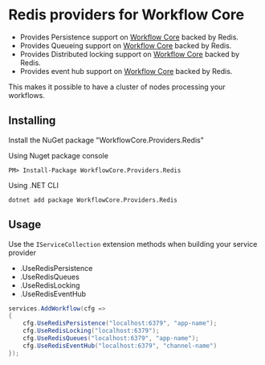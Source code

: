# Redis providers for Workflow Core

* Provides Persistence support on [Workflow Core](../../README.md) backed by Redis.
* Provides Queueing support on [Workflow Core](../../README.md) backed by Redis.
* Provides Distributed locking support on [Workflow Core](../../README.md) backed by Redis.
* Provides event hub support on [Workflow Core](../../README.md) backed by Redis.

This makes it possible to have a cluster of nodes processing your workflows.

## Installing

Install the NuGet package "WorkflowCore.Providers.Redis"

Using Nuget package console
```
PM> Install-Package WorkflowCore.Providers.Redis
```
Using .NET CLI
```
dotnet add package WorkflowCore.Providers.Redis
```


## Usage

Use the `IServiceCollection` extension methods when building your service provider
* .UseRedisPersistence
* .UseRedisQueues
* .UseRedisLocking
* .UseRedisEventHub

```C#
services.AddWorkflow(cfg =>
{
    cfg.UseRedisPersistence("localhost:6379", "app-name");
    cfg.UseRedisLocking("localhost:6379");
    cfg.UseRedisQueues("localhost:6379", "app-name");
    cfg.UseRedisEventHub("localhost:6379", "channel-name")
});
```
